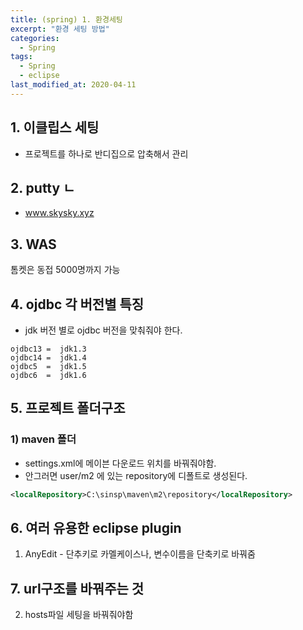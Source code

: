 ```yaml
---
title: (spring) 1. 환경세팅 
excerpt: "환경 세팅 방법"
categories:
  - Spring 
tags:
  - Spring
  - eclipse
last_modified_at: 2020-04-11
---
```


## 1. 이클립스 세팅
- 프로젝트를 하나로 반디집으로 압축해서 관리

## 2. putty ㄴ
- www.skysky.xyz

## 3. WAS
톰켓은 동접 5000명까지 가능

## 4. ojdbc 각 버전별 특징
- jdk 버전 별로 ojdbc 버전을 맞춰줘야 한다.
```
ojdbc13 =  jdk1.3
ojdbc14 =  jdk1.4
ojdbc5  =  jdk1.5
ojdbc6  =  jdk1.6
```

## 5. 프로젝트 폴더구조

### 1) maven 폴더
- settings.xml에 메이븐 다운로드 위치를 바꿔줘야함.
- 안그러면 user/m2 에 있는 repository에 디폴트로 생성된다.
~~~xml
<localRepository>C:\sinsp\maven\m2\repository</localRepository>
~~~

## 6. 여러 유용한 eclipse plugin
1. AnyEdit - 단추키로 카멜케이스나, 변수이름을 단축키로 바꿔줌


## 7. url구조를 바꿔주는 것
2. hosts파일 세팅을 바꿔줘야함

